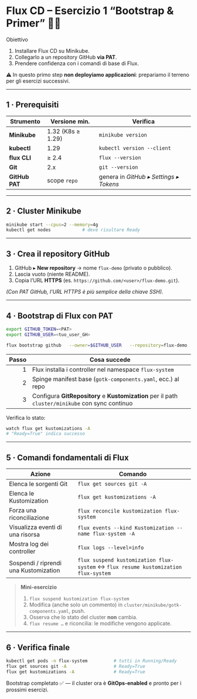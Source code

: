 # Flux CD – Esercizio 1 “Bootstrap & Primer” 🔄✨

Obiettivo  
1. Installare Flux CD su Minikube.  
2. Collegarlo a un repository GitHub **via PAT**.  
3. Prendere confidenza con i comandi di base di Flux.

⚠️ In questo primo step **non deployiamo applicazioni**: prepariamo il terreno per gli esercizi successivi.

---

## 1 · Prerequisiti

| Strumento     | Versione min. | Verifica                              |
|---------------|---------------|---------------------------------------|
| **Minikube**  | 1.32 (K8s ≥ 1.29) | `minikube version`                  |
| **kubectl**   | 1.29          | `kubectl version --client`            |
| **flux CLI**  | ≥ 2.4         | `flux --version`                      |
| **Git**       | 2.x           | `git --version`                       |
| **GitHub PAT**| scope `repo`  | genera in *GitHub ▸ Settings ▸ Tokens* |

---

## 2 · Cluster Minikube

```bash
minikube start --cpus=2 --memory=4g
kubectl get nodes            # deve risultare Ready
```

---

## 3 · Crea il repository GitHub

1. GitHub ▸ **New repository** → nome `flux-demo` (privato o pubblico).  
2. Lascia vuoto (niente README).  
3. Copia l’URL **HTTPS** (es. `https://github.com/<user>/flux-demo.git`).  

*(Con PAT GitHub, l’URL HTTPS è più semplice della chiave SSH).*

---

## 4 · Bootstrap di Flux con PAT

```bash
export GITHUB_TOKEN=<PAT>
export GITHUB_USER=<tuo_user_GH>

flux bootstrap github   --owner=$GITHUB_USER   --repository=flux-demo   --branch=main   --path=cluster/minikube   --token-auth   --personal
```

| Passo | Cosa succede                                             |
|------:|----------------------------------------------------------|
| 1 | Flux installa i controller nel namespace `flux-system`       |
| 2 | Spinge manifest base (`gotk-components.yaml`, ecc.) al repo  |
| 3 | Configura **GitRepository** e **Kustomization** per il path `cluster/minikube` con sync continuo |

Verifica lo stato:

```bash
watch flux get kustomizations -A
# "Ready=True" indica successo
```

---

## 5 · Comandi fondamentali di Flux

| Azione                                     | Comando                                     |
|--------------------------------------------|---------------------------------------------|
| Elenca le sorgenti Git                     | `flux get sources git -A`                   |
| Elenca le Kustomization                    | `flux get kustomizations -A`                |
| Forza una riconciliazione                  | `flux reconcile kustomization flux-system`  |
| Visualizza eventi di una risorsa           | `flux events --kind Kustomization --name flux-system -A` |
| Mostra log dei controller                  | `flux logs --level=info`                    |
| Sospendi / riprendi una Kustomization      | `flux suspend kustomization flux-system` ↔︎ `flux resume kustomization flux-system` |

> **Mini-esercizio**  
> 1. `flux suspend kustomization flux-system`  
> 2. Modifica (anche solo un commento) in `cluster/minikube/gotk-components.yaml`, push.  
> 3. Osserva che lo stato del cluster **non** cambia.  
> 4. `flux resume …` e riconcilia: le modifiche vengono applicate.

---

## 6 · Verifica finale

```bash
kubectl get pods -n flux-system          # tutti in Running/Ready
flux get sources git -A                  # Ready=True
flux get kustomizations -A               # Ready=True
```

Bootstrap completato ✅ — il cluster ora è **GitOps-enabled** e pronto per i prossimi esercizi.
